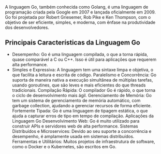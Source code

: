 A linguagem Go, também conhecida como Golang, é uma linguagem de programação criada pela Google em 2007 e lançada oficialmente em 2009. Go foi projetada por Robert Griesemer, Rob Pike e Ken Thompson, com o objetivo de ser eficiente, simples, e moderna, com ênfase na produtividade dos desenvolvedores.

## Principais Características da Linguagem Go
- Desempenho: Go é uma linguagem compilada, o que a torna rápida, quase comparável a C ou C++. Isso é útil para aplicações que requerem alta performance.
- Simples e Expressiva: A linguagem tem uma sintaxe limpa e objetiva, o que facilita a leitura e escrita de código.
Paralelismo e Concorrência: Go suporta de maneira nativa a execução simultânea de múltiplas tarefas, usando goroutines, que são leves e mais eficientes do que threads tradicionais.
Compilação Rápida: O compilador Go é rápido, o que torna o ciclo de desenvolvimento mais ágil.
Gerenciamento de Memória: Go tem um sistema de gerenciamento de memória automático, com garbage collection, ajudando a gerenciar recursos de forma eficiente.
Fortemente Tipada: Go é uma linguagem de tipagem estática, o que ajuda a capturar erros de tipo em tempo de compilação.
Aplicações da Linguagem Go
Desenvolvimento Web: Go é muito utilizado para construir APIs e servidores web de alta performance.
Sistemas Distribuídos e Microservices: Devido ao seu suporte a concorrência e desempenho, é amplamente usada em sistemas distribuídos.
Ferramentas e Utilitários: Muitos projetos de infraestrutura de software, como o Docker e o Kubernetes, são escritos em Go.
